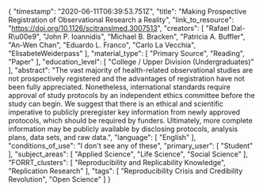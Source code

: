{
    "timestamp": "2020-06-11T06:39:53.751Z",
    "title": "Making Prospective Registration of Observational Research a Reality",
    "link_to_resource": "https://doi.org/10.1126/scitranslmed.3007513",
    "creators": [
        "Rafael Dal-R\u00e9",
        "John P. Ioannidis",
        "Michael B. Bracken",
        "Patricia A. Buffler",
        "An-Wen Chan",
        "Eduardo L. Franco",
        "Carlo La Vecchia",
        "ElisabeteWeiderpass"
    ],
    "material_type": [
        "Primary Source",
        "Reading",
        "Paper"
    ],
    "education_level": [
        "College / Upper Division (Undergraduates)"
    ],
    "abstract": "The vast majority of health-related observational studies are not prospectively registered and the advantages of registration have not been fully appreciated. Nonetheless, international standards require approval of study protocols by an independent ethics committee before the study can begin. We suggest that there is an ethical and scientific imperative to publicly preregister key information from newly approved protocols, which should be required by funders. Ultimately, more complete information may be publicly available by disclosing protocols, analysis plans, data sets, and raw data.",
    "language": [
        "English"
    ],
    "conditions_of_use": "I don't see any of these",
    "primary_user": [
        "Student"
    ],
    "subject_areas": [
        "Applied Science",
        "Life Science",
        "Social Science"
    ],
    "FORRT_clusters": [
        "Reproducibility and Replicability Knowledge",
        "Replication Research"
    ],
    "tags": [
        "Reproducibility Crisis and Credibility Revolution",
        "Open Science"
    ]
}